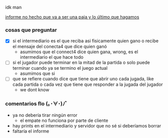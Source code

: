 idk man

[informe no hecho que va a ser una paja y lo último que hagamos](https://www.overleaf.com/6361894656stqprpmryfrg)

### cosas que preguntar
- [x] si el intermediario es el que reciba asi fisicamente quien gano o recibe el mensaje del conecta4 que dice quien ganó
  - asumimos que el connect4 dice quien gana, wrong, es el intermediario el que hace todo
- [ ] si el jugador puede terminar en la mitad de la partida o solo puede terminar cuando ya se termino el juego actual
  - asumimos que si
- [ ] que se refiere cuando dice que tiene que abrir uno cada jugada, like cada partida o cada vez que tiene que responder a la jugada del jugador
  - we dont know


### comentarios flo (｡･∀･)ﾉﾞ
- ya no debería tirar ningún error
  - el empate no funciona por parte de cliente
- hay prints en el intermediario y servidor que no sé si deberíamos borrar
- faltaría el informe
